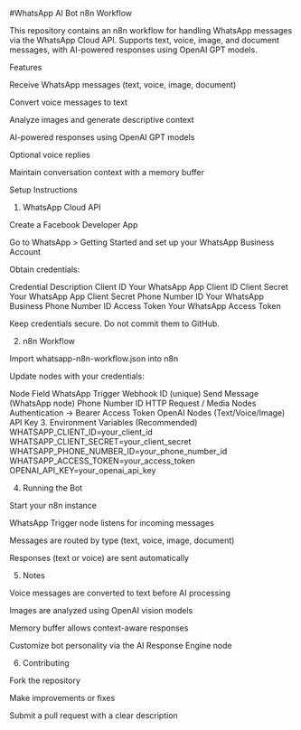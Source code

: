 #WhatsApp AI Bot n8n Workflow

This repository contains an n8n workflow for handling WhatsApp messages via the WhatsApp Cloud API.
Supports text, voice, image, and document messages, with AI-powered responses using OpenAI GPT models.

Features

Receive WhatsApp messages (text, voice, image, document)

Convert voice messages to text

Analyze images and generate descriptive context

AI-powered responses using OpenAI GPT models

Optional voice replies

Maintain conversation context with a memory buffer

Setup Instructions
1. WhatsApp Cloud API

Create a Facebook Developer App

Go to WhatsApp > Getting Started and set up your WhatsApp Business Account

Obtain credentials:

Credential	Description
Client ID	Your WhatsApp App Client ID
Client Secret	Your WhatsApp App Client Secret
Phone Number ID	Your WhatsApp Business Phone Number ID
Access Token	Your WhatsApp Access Token

Keep credentials secure. Do not commit them to GitHub.

2. n8n Workflow

Import whatsapp-n8n-workflow.json into n8n

Update nodes with your credentials:

Node	Field
WhatsApp Trigger	Webhook ID (unique)
Send Message (WhatsApp node)	Phone Number ID
HTTP Request / Media Nodes	Authentication → Bearer Access Token
OpenAI Nodes (Text/Voice/Image)	API Key
3. Environment Variables (Recommended)
WHATSAPP_CLIENT_ID=your_client_id
WHATSAPP_CLIENT_SECRET=your_client_secret
WHATSAPP_PHONE_NUMBER_ID=your_phone_number_id
WHATSAPP_ACCESS_TOKEN=your_access_token
OPENAI_API_KEY=your_openai_api_key

4. Running the Bot

Start your n8n instance

WhatsApp Trigger node listens for incoming messages

Messages are routed by type (text, voice, image, document)

Responses (text or voice) are sent automatically

5. Notes

Voice messages are converted to text before AI processing

Images are analyzed using OpenAI vision models

Memory buffer allows context-aware responses

Customize bot personality via the AI Response Engine node

6. Contributing

Fork the repository

Make improvements or fixes

Submit a pull request with a clear description
